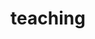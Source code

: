 ---
layout: page
permalink: /teaching/
title: teaching
description: To be updated soon...
nav: true
nav_order: 4
---